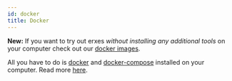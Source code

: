 ```yaml
---
id: docker
title: Docker
---
```


**New:** If you want to try out erxes _without installing any additional tools_ on your computer check out our [docker images](https://hub.docker.com/u/erxes/).

All you have to do is [docker](https://docs.docker.com/) and [docker-compose](https://docs.docker.com/compose/) installed on your computer. Read more [here](https://github.com/erxes/erxes/wiki/Use-erxes-with-Docker).
